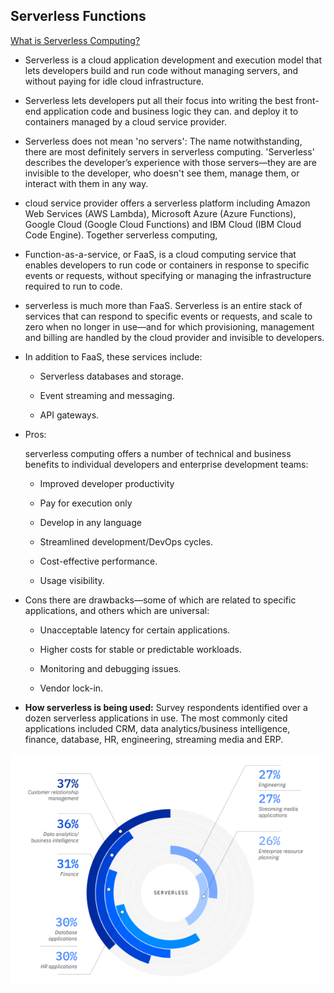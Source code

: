 ##  Serverless Functions

[What is Serverless Computing?](https://www.ibm.com/cloud/learn/serverless)

* Serverless is a cloud application development and execution model that lets developers build and run code without managing servers, and without paying for idle cloud infrastructure.

* Serverless lets developers put all their focus into writing the best front-end application code and business logic they can. and deploy it to containers managed by a cloud service provider. 

* Serverless does not mean 'no servers':
The name notwithstanding, there are most definitely servers in serverless computing. 'Serverless' describes the developer’s experience with those servers—they are are invisible to the developer, who doesn't see them, manage them, or interact with them in any way.

* cloud service provider offers a serverless platform including Amazon Web Services (AWS Lambda), Microsoft Azure (Azure Functions), Google Cloud (Google Cloud Functions) and IBM Cloud (IBM Cloud Code Engine). Together serverless computing, 

* Function-as-a-service, or FaaS, is a cloud computing service that enables developers to run code or containers in response to specific events or requests, without specifying or managing the infrastructure required to run to code.

* serverless is much more than FaaS. Serverless is an entire stack of services that can respond to specific events or requests, and scale to zero when no longer in use—and for which provisioning, management and billing are handled by the cloud provider and invisible to developers.

*  In addition to FaaS, these services include:

    - Serverless databases and storage.

    - Event streaming and messaging.

    - API gateways.


* Pros:

  serverless computing offers a number of technical and business benefits to individual developers and enterprise development teams:

    - Improved developer productivity

    - Pay for execution only

    - Develop in any language

    - Streamlined development/DevOps cycles.

    - Cost-effective performance.

    - Usage visibility.

* Cons
  there are drawbacks—some of which are related to specific applications, and others which are universal:

    - Unacceptable latency for certain applications.

    - Higher costs for stable or predictable workloads.

    - Monitoring and debugging issues.

    - Vendor lock-in.

* **How serverless is being used:** Survey respondents identified over a dozen serverless applications in use. The most commonly cited applications included CRM, data analytics/business intelligence, finance, database, HR, engineering, streaming media and ERP.

![](../img/serverless.PNG)